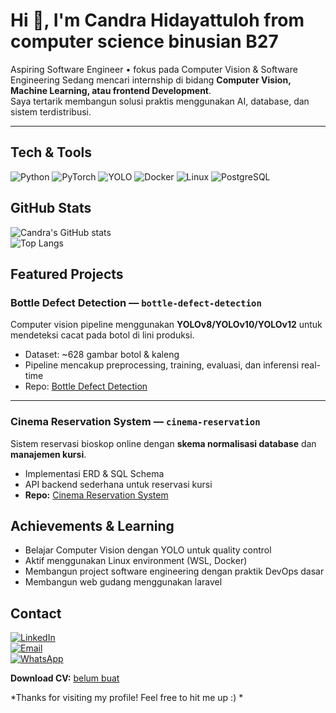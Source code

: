 # Hi 👋, I'm Candra Hidayattuloh  from computer science binusian B27

Aspiring Software Engineer • fokus pada Computer Vision & Software Engineering 
Sedang mencari internship di bidang **Computer Vision, Machine Learning, atau frontend Development**.  
Saya tertarik membangun solusi praktis menggunakan AI, database, dan sistem terdistribusi.  

---

## Tech & Tools  
![Python](https://img.shields.io/badge/-Python-3776AB?style=flat&logo=python&logoColor=white)
![PyTorch](https://img.shields.io/badge/-PyTorch-EE4C2C?style=flat&logo=pytorch&logoColor=white)
![YOLO](https://img.shields.io/badge/-YOLO-00FFFF?style=flat&logo=opencv&logoColor=black)
![Docker](https://img.shields.io/badge/-Docker-2496ED?style=flat&logo=docker&logoColor=white)
![Linux](https://img.shields.io/badge/-Linux-FCC624?style=flat&logo=linux&logoColor=black)
![PostgreSQL](https://img.shields.io/badge/-PostgreSQL-4169E1?style=flat&logo=postgresql&logoColor=white)



##  GitHub Stats  
![Candra's GitHub stats](https://github-readme-stats.vercel.app/api?username=candracann&show_icons=true&theme=radical)  
![Top Langs](https://github-readme-stats.vercel.app/api/top-langs/?username=candracann&layout=compact&theme=radical)



## Featured Projects  

### Bottle Defect Detection — `bottle-defect-detection`  
Computer vision pipeline menggunakan **YOLOv8/YOLOv10/YOLOv12** untuk mendeteksi cacat pada botol di lini produksi.  
- Dataset: ~628 gambar botol & kaleng  
- Pipeline mencakup preprocessing, training, evaluasi, dan inferensi real-time  
- Repo: [Bottle Defect Detection](https://github.com/candra_hidayattuloh/bottle-defect-detection)  

---

### Cinema Reservation System — `cinema-reservation`  
Sistem reservasi bioskop online dengan **skema normalisasi database** dan **manajemen kursi**.  
- Implementasi ERD & SQL Schema  
- API backend sederhana untuk reservasi kursi  
- **Repo:** [Cinema Reservation System](https://github.com/candra_hidayattuloh/cinema-reservation)  


##  Achievements & Learning  
-  Belajar Computer Vision dengan YOLO untuk quality control  
-  Aktif menggunakan Linux environment (WSL, Docker)  
-  Membangun project software engineering dengan praktik DevOps dasar
-  Membangun web gudang menggunakan laravel  


## Contact  
[![LinkedIn](https://img.shields.io/badge/-LinkedIn-0A66C2?style=flat&logo=linkedin&logoColor=white)](https://www.linkedin.com/in/candra-hidayattuloh)  
[![Email](https://img.shields.io/badge/-candra.hidayattuloh27%40gmail.com-D14836?style=flat&logo=gmail&logoColor=white)](mailto:candra.hidayattuloh27@gmail.com)  
[![WhatsApp](https://img.shields.io/badge/-081316601433-25D366?style=flat&logo=whatsapp&logoColor=white)](https://wa.me/6281316601433)  

**Download CV:** [belum buat](https://)  

*Thanks for visiting my profile! Feel free to hit me up :) *
